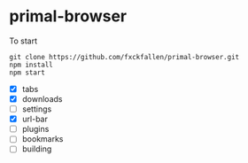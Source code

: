 # primal-browser
To start
```
git clone https://github.com/fxckfallen/primal-browser.git
npm install
npm start
```
- [x] tabs
- [x] downloads
- [ ] settings
- [x] url-bar
- [ ] plugins
- [ ] bookmarks
- [ ] building
